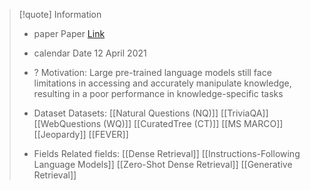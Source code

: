 > [!quote] Information 
> * paper Paper [Link](https://arxiv.org/pdf/2005.11401)
> * calendar Date 12 April 2021
> * ? Motivation: 
> 		Large pre-trained language models still face limitations in accessing and accurately manipulate knowledge, resulting in a poor performance in knowledge-specific tasks 
> *  Dataset Datasets:
> 	[[Natural Questions (NQ)]]
> 	[[TriviaQA]]
> 	[[WebQuestions (WQ)]]
> 	[[CuratedTree (CT)]]
> 	[[MS MARCO]]
> 	[[Jeopardy]]
> 	[[FEVER]]
> 	
> * Fields Related fields: 
> 	[[Dense Retrieval]]
> 	[[Instructions-Following Language Models]]
> 	[[Zero-Shot Dense Retrieval]]
> 	[[Generative Retrieval]]

